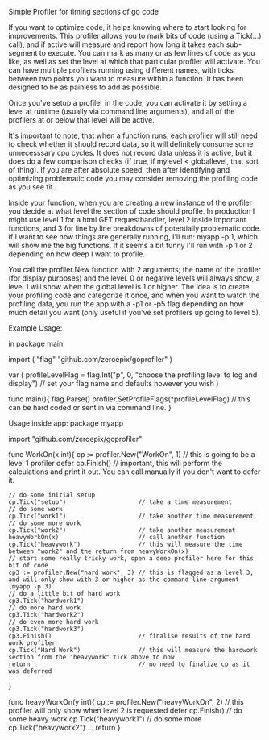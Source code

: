 Simple Profiler for timing sections of go code

If you want to optimize code, it helps knowing where to start looking for improvements. This profiler allows you to 
mark bits of code (using a Tick(...) call), and if active will measure and report how long it takes each sub-segment to execute.
You can mark as many or as few lines of code as you like, as well as set the level at which that particular profiler will activate.
You can have multiple profilers running using different names, with ticks between two points you want to measure within a function.
It has been designed to be as painless to add as possible. 

Once you've setup a profiler in the code, you can activate it by setting a level at runtime (usually via command line arguments), and
all of the profilers at or below that level will be active.

It's important to note, that when a function runs, each profiler will still need to check whether it should record data, so it will 
definitely consume some unnecesssary cpu cycles. It does not record data unless it is active, but it does do a few comparison checks 
(if true, if mylevel < globallevel, that sort of thing). If you are after absolute speed, then after identifying and optimizing 
problematic code you may consider removing the profiling code as you see fit. 

Inside your function, when you are creating a new instance of the profiler you decide at what level the section of code should profile. 
In production I might use level 1 for a html GET requesthandler, level 2 inside important functions, and 3 for line by line breakdowns
of potentially problematic code. If I want to see how things are generally running, I'll run: myapp -p 1, which will show me the big
functions. If it seems a bit funny I'll run with -p 1 or 2 depending on how deep I want to profile.

You call the profiler.New function with 2 arguments; the name of the profiler (for display purposes) and the level. 0 or negative levels
will always show, a level 1 will show when the global level is 1 or higher. The idea is to create your profiling code and categorize it 
once, and when you want to watch the profiling data, you run the app with a -p1 or -p5 flag depending on how much detail you want
(only useful if you've set profilers up going to level 5).

Example Usage:

in package main:

import (
    "flag"
    "github.com/zeroepix/goprofiler"
)

var (
    profileLevelFlag     = flag.Int("p", 0, "choose the profiling level to log and display") // set your flag name and defaults however you wish
)

func main(){
    flag.Parse()
    profiler.SetProfileFlags(*profileLevelFlag) // this can be hard coded or sent in via command line.
}

Usage inside app: 
package myapp

import "github.com/zeroepix/goprofiler"


func WorkOn(x int){
    cp := profiler.New("WorkOn", 1)     // this is going to be a level 1 profiler
	defer cp.Finish()                   // important, this will perform the calculations and print it out. You can call manually if you don't want to defer it.

    // do some initial setup
    cp.Tick("setup")                    // take a time measurement
    // do some work
    cp.Tick("work1")                    // take another time measurement
    // do some more work
    cp.Tick("work2")                    // take another measurement
    heavyWorkOn(x)                      // call another function
    cp.Tick("heavywork")                // this will measure the time between "work2" and the return from heavyWorkOn(x)
    // start some really tricky work, open a deep profiler here for this bit of code
    cp3 := profiler.New("hard work", 3) // this is flagged as a level 3, and will only show with 3 or higher as the command line argument (myapp -p 3)
    // do a little bit of hard work
    cp3.Tick("hardwork1")
    // do more hard work
    cp3.Tick("hardwork2")
    // do even more hard work
    cp3.Tick("hardwork3")
    cp3.Finish()                        // finalise results of the hard work profiler
    cp.Tick("Hard Work")                // this will measure the hardwork section from the "heavywork" tick above to now
    return                              // no need to finalize cp as it was deferred
    
}

func heavyWorkOn(y int){
    cp := profiler.New("heavyWorkOn", 2) // this profiler will only show when level 2 is requested
    defer cp.Finish()
    // do some heavy work
    cp.Tick("heavywork1")
    // do some more
    cp.Tick("heavywork2")
    ...
    return
}